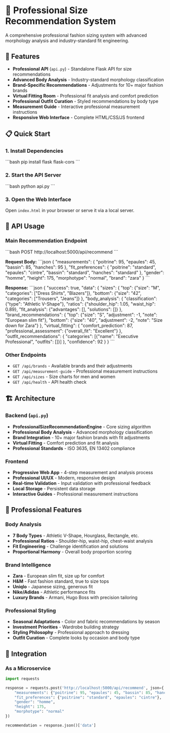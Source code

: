 # 🎯 Professional Size Recommendation System

A comprehensive professional fashion sizing system with advanced morphology analysis and industry-standard fit engineering.

## 🚀 Features

- **Professional API** (`api.py`) - Standalone Flask API for size recommendations
- **Advanced Body Analysis** - Industry-standard morphology classification
- **Brand-Specific Recommendations** - Adjustments for 10+ major fashion brands
- **Virtual Fitting Room** - Professional fit analysis and comfort prediction
- **Professional Outfit Curation** - Styled recommendations by body type
- **Measurement Guide** - Interactive professional measurement instructions
- **Responsive Web Interface** - Complete HTML/CSS/JS frontend

## 📋 Quick Start

### 1. Install Dependencies
\`\`\`bash
pip install flask flask-cors
\`\`\`

### 2. Start the API Server
\`\`\`bash
python api.py
\`\`\`

### 3. Open the Web Interface
Open `index.html` in your browser or serve it via a local server.

## 🔧 API Usage

### Main Recommendation Endpoint
\`\`\`bash
POST http://localhost:5000/api/recommend
\`\`\`

**Request Body:**
\`\`\`json
{
  "measurements": {
    "poitrine": 95,
    "epaules": 45,
    "bassin": 85,
    "hanches": 95
  },
  "fit_preferences": {
    "poitrine": "standard",
    "epaules": "cintre",
    "bassin": "standard",
    "hanches": "standard"
  },
  "gender": "homme",
  "height": 175,
  "morphotype": "normal",
  "brand": "zara"
}
\`\`\`

**Response:**
\`\`\`json
{
  "success": true,
  "data": {
    "sizes": {
      "top": {"size": "M", "categories": ["Dress Shirts", "Blazers"]},
      "bottom": {"size": "42", "categories": ["Trousers", "Jeans"]}
    },
    "body_analysis": {
      "classification": {"type": "Athletic V-Shape"},
      "ratios": {"shoulder_hip": 1.05, "waist_hip": 0.89},
      "fit_analysis": {"advantages": [], "solutions": []}
    },
    "brand_recommendations": {
      "top": {"size": "S", "adjustment": -1, "note": "European slim fit"},
      "bottom": {"size": "40", "adjustment": -2, "note": "Size down for Zara"}
    },
    "virtual_fitting": {
      "comfort_prediction": 87,
      "professional_assessment": {"overall_fit": "Excellent"}
    },
    "outfit_recommendations": {
      "categories": [{"name": "Executive Professional", "outfits": []}]
    },
    "confidence": 92
  }
}
\`\`\`

### Other Endpoints

- `GET /api/brands` - Available brands and their adjustments
- `GET /api/measurement-guide` - Professional measurement instructions
- `GET /api/sizes` - Size charts for men and women
- `GET /api/health` - API health check

## 🏗️ Architecture

### Backend (`api.py`)
- **ProfessionalSizeRecommendationEngine** - Core sizing algorithm
- **Professional Body Analysis** - Advanced morphology classification
- **Brand Integration** - 10+ major fashion brands with fit adjustments
- **Virtual Fitting** - Comfort prediction and fit analysis
- **Professional Standards** - ISO 3635, EN 13402 compliance

### Frontend
- **Progressive Web App** - 4-step measurement and analysis process
- **Professional UI/UX** - Modern, responsive design
- **Real-time Validation** - Input validation with professional feedback
- **Local Storage** - Persistent data storage
- **Interactive Guides** - Professional measurement instructions

## 🎨 Professional Features

### Body Analysis
- **7 Body Types** - Athletic V-Shape, Hourglass, Rectangle, etc.
- **Professional Ratios** - Shoulder-hip, waist-hip, chest-waist analysis
- **Fit Engineering** - Challenge identification and solutions
- **Proportional Harmony** - Overall body proportion scoring

### Brand Intelligence
- **Zara** - European slim fit, size up for comfort
- **H&M** - Fast fashion standard, true to size tops
- **Uniqlo** - Japanese sizing, generous fit
- **Nike/Adidas** - Athletic performance fits
- **Luxury Brands** - Armani, Hugo Boss with precision tailoring

### Professional Styling
- **Seasonal Adaptations** - Color and fabric recommendations by season
- **Investment Priorities** - Wardrobe building strategy
- **Styling Philosophy** - Professional approach to dressing
- **Outfit Curation** - Complete looks by occasion and body type

## 🔌 Integration

### As a Microservice
```python
import requests

response = requests.post('http://localhost:5000/api/recommend', json={
    "measurements": {"poitrine": 95, "epaules": 45, "bassin": 85, "hanches": 95},
    "fit_preferences": {"poitrine": "standard", "epaules": "cintre"},
    "gender": "homme",
    "height": 175,
    "morphotype": "normal"
})

recommendation = response.json()['data']

